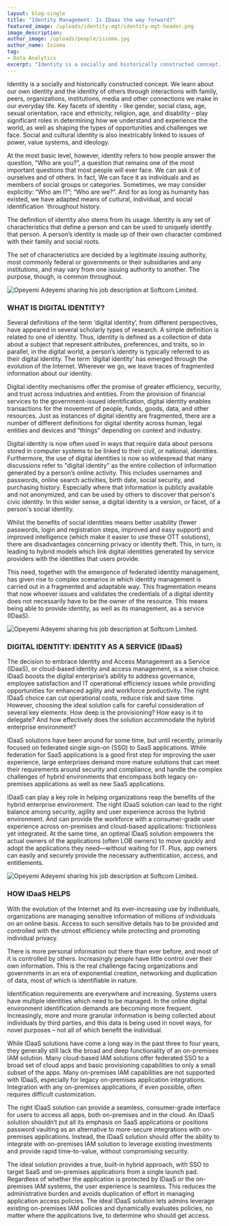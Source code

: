```yaml
---
layout: blog-single
title: "Identity Management: Is IDaas the way forward?"
featured_image: /uploads/identity-mgt/identity-mgt-header.png
image_description: 
author_image: /uploads/people/isioma.jpg
author_name: Isioma
tag:
- Data Analytics
excerpt: "Identity is a socially and historically constructed concept. We learn about our own identity and the identity of others through interactions with family, peers, organizations, institutions, media and other connections we make in our everyday life."
---
```


Identity is a socially and historically constructed concept. We learn about our own identity and the identity of others through interactions with family, peers, organizations, institutions, media and other connections we make in our everyday life. Key facets of identity - like gender, social class, age, sexual orientation, race and ethnicity, religion, age, and disability - play significant roles in determining how we understand and experience the world, as well as shaping the types of opportunities and challenges we face. Social and cultural identity is also inextricably linked to issues of power, value systems, and ideology.

At the most basic level, however, identity refers to how people answer the question, "Who are you?”, a question that remains one of the most important questions that most people will ever face. We can ask it of ourselves and of others. In fact, We can face it as individuals and as members of social groups or categories. Sometimes, we may consider explicitly: “Who am I?”; “Who are we?”. And for as long as humanity has existed, we have adapted means of cultural, individual, and social identification `throughout history.

The definition of identity also stems from its usage. Identity is any set of characteristics that define a person and can be used to uniquely identify that person. A person’s identity is made up of their own character combined with their family and social roots.

The set of characteristics are decided by a legitimate issuing authority, most commonly federal or governments or their subsidiaries and any institutions, and may vary from one issuing authority to another. The purpose, though, is common throughout. 

![Opeyemi Adeyemi sharing his job description at Softcom Limited.](/uploads/identity-mgt/identity-mgt-01.png "Opeyemi Adeyemi sharing his job description at Softcom Limited.")

### WHAT IS DIGITAL IDENTITY?
Several definitions of the term ‘digital identity’, from different perspectives, have appeared in several scholarly types of research. A simple definition is related to one of identity. Thus, identity is defined as a collection of data about a subject that represent attributes, preferences, and traits, so in parallel, in the digital world, a person’s identity is typically referred to as their digital identity. The term ‘digital identity’ has emerged through the evolution of the Internet. Wherever we go, we leave traces of fragmented information about our identity.

Digital identity mechanisms offer the promise of greater efficiency, security, and trust across industries and entities. From the provision of financial services to the government-issued identification, digital identity enables transactions for the movement of people, funds, goods, data, and other resources. Just as instances of digital identity are fragmented, there are a number of different definitions for digital identity across human, legal entities and devices and “things” depending on context and industry.


Digital identity is now often used in ways that require data about persons stored in computer systems to be linked to their civil, or national, identities. Furthermore, the use of digital identities is now so widespread that many discussions refer to "digital identity" as the entire collection of information generated by a person’s online activity. This includes usernames and passwords, online search activities, birth date, social security, and purchasing history. Especially where that information is publicly available and not anonymized, and can be used by others to discover that person's civic identity. In this wider sense, a digital identity is a version, or facet, of a person's social identity.

Whilst the benefits of social identities means better usability (fewer passwords, login and registration steps, improved and easy support) and improved intelligence (which make it easier to use these OTT solutions), there are disadvantages concerning privacy or identity theft. This, in turn, is leading to hybrid models which link digital identities generated by service providers with the identities that users provide. 

This need, together with the emergence of federated identity management, has given rise to complex scenarios in which identity management is carried out in a fragmented and adaptable way. This fragmentation means that now whoever issues and validates the credentials of a digital identity does not necessarily have to be the owner of the resource. This means being able to provide identity, as well as its management, as a service (IDaaS).

![Opeyemi Adeyemi sharing his job description at Softcom Limited.](/uploads/identity-mgt/identity-mgt-02.png "Opeyemi Adeyemi sharing his job description at Softcom Limited.")

### DIGITAL IDENTITY: IDENTITY AS A SERVICE (IDaaS)
The decision to embrace Identity and Access Management as a Service (IDaaS), or cloud-based identity and access management, is a wise choice. IDaaS boosts the digital enterprise’s ability to address governance, employee satisfaction and IT operational efficiency issues while providing opportunities for enhanced agility and workforce productivity. The right IDaaS choice can cut operational costs, reduce risk and save time. However, choosing the ideal solution calls for careful consideration of several key elements: How deep is the provisioning? How easy is it to delegate? And how effectively does the solution accommodate the hybrid enterprise environment?

IDaaS solutions have been around for some time, but until recently, primarily focused on federated single sign-on (SSO) to SaaS applications. While federation for SaaS applications is a good first step for improving the user experience, large enterprises demand more mature solutions that can meet their requirements around security and compliance, and handle the complex challenges of hybrid environments that encompass both legacy on-premises applications as well as new SaaS applications.


IDaaS can play a key role in helping organizations reap the benefits of the hybrid enterprise environment. The right IDaaS solution can lead to the right balance among security, agility and user experience across the hybrid environment. And can provide the workforce with a consumer-grade user experience across on-premises and cloud-based applications: frictionless yet integrated. At the same time, an optimal IDaaS solution empowers the actual owners of the applications (often LOB owners) to move quickly and adopt the applications they need—without waiting for IT. Plus, app owners can easily and securely provide the necessary authentication, access, and entitlements.

![Opeyemi Adeyemi sharing his job description at Softcom Limited.](/uploads/identity-mgt/identity-mgt-03.png "Opeyemi Adeyemi sharing his job description at Softcom Limited.")

### HOW IDaaS HELPS
With the evolution of the Internet and its ever-increasing use by individuals, organizations are managing sensitive information of millions of individuals on an online basis. Access to such sensitive details has to be provided and controlled with the utmost efficiency while protecting and promoting individual privacy. 

There is more personal information out there than ever before, and most of it is controlled by others.
Increasingly people have little control over their own information. This is the real challenge facing organizations and governments in an era of exponential creation, networking and duplication of data, most of which is identifiable in nature.


Identification requirements are everywhere and increasing. Systems users have multiple identities which need to be managed. In the online digital environment identification demands are becoming more frequent. Increasingly, more and more granular information is being collected about individuals by third parties, and this data is being used in novel ways, for novel purposes – not all of which benefit the individual. 

While IDaaS solutions have come a long way in the past three to four years, they generally still lack the
broad and deep functionality of an on-premises IAM solution. Many cloud-based IAM solutions offer
federated SSO to a broad set of cloud apps and basic provisioning capabilities to only a small subset of
the apps. Many on-premises IAM capabilities are not supported with IDaaS, especially for legacy on-premises application integrations. Integration with any on-premises applications, if even possible, often requires difficult customization.

The right IDaaS solution can provide a seamless, consumer-grade interface for users to access all apps, both on-premises and in the cloud. An IDaaS solution shouldn’t put all its emphasis on SaaS applications or positions password vaulting as an alternative to more-secure integrations with on-premises applications. Instead, the IDaaS solution should offer the ability to integrate with on-premises IAM solution to leverage existing investments and provide rapid time-to-value, without compromising security. 

The ideal solution provides a true, built-in hybrid approach, with SSO to target SaaS and on-premises applications from a single launch pad. Regardless of whether the application is protected by IDaaS or the on-premises IAM systems, the user experience is seamless. This reduces the administrative burden and avoids duplication of effort in managing application access policies. The ideal IDaaS solution lets admins leverage existing on-premises IAM policies and dynamically evaluates policies, no matter where the applications live, to determine who should get access.
